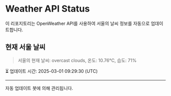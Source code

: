 
# Weather API Status

이 리포지토리는 OpenWeather API를 사용하여 서울의 날씨 정보를 자동으로 업데이트합니다.

## 현재 서울 날씨
> 서울의 현재 날씨: overcast clouds, 온도: 10.76°C, 습도: 71%

⏳ 업데이트 시간: 2025-03-01 09:29:30 (UTC)

---
자동 업데이트 봇에 의해 관리됩니다.
